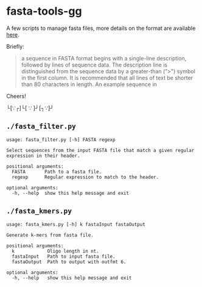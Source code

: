 fasta-tools-gg
===

A few scripts to manage fasta files, more details on the format are available [here](http://zhanglab.ccmb.med.umich.edu/FASTA/).

Briefly:
> a sequence in FASTA format begins with a single-line description, followed by lines of sequence data. The description line is distinguished from the sequence data by a greater-than (">") symbol in the first column. It is recommended that all lines of text be shorter than 80 characters in length. An example sequence in

Cheers!

└[∵┌]└[ ∵ ]┘[┐∵]┘

## `./fasta_filter.py`

```
usage: fasta_filter.py [-h] FASTA regexp

Select sequences from the input FASTA file that match a given regular
expression in their header.

positional arguments:
  FASTA       Path to a fasta file.
  regexp      Regular expression to match to the header.

optional arguments:
  -h, --help  show this help message and exit
```

## `./fasta_kmers.py`

```
usage: fasta_kmers.py [-h] k fastaInput fastaOutput

Generate k-mers from fasta file.

positional arguments:
  k            Oligo length in nt.
  fastaInput   Path to input fasta file.
  fastaOutput  Path to output with outfmt 6.

optional arguments:
  -h, --help   show this help message and exit
```
